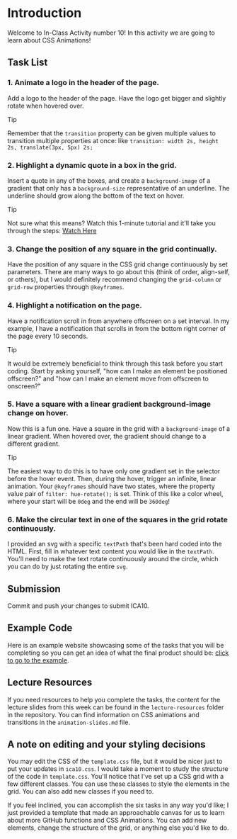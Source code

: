 # Introduction

Welcome to In-Class Activity number 10! In this activity we are going to learn about CSS Animations!

## Task List

### 1. Animate a logo in the header of the page.

Add a logo to the header of the page. Have the logo get bigger and slightly rotate when hovered over.

> [!TIP]
> Remember that the `transition` property can be given multiple values to transition multiple properties at once: like `transition: width 2s, height 2s, translate(3px, 5px) 2s;`

### 2. Highlight a dynamic quote in a box in the grid.

Insert a quote in any of the boxes, and create a `background-image` of a gradient that only has a `background-size` representative of an underline. The underline should grow along the bottom of the text on hover.

> [!TIP]
> Not sure what this means? Watch this 1-minute tutorial and it'll take you through the steps: [Watch Here](https://youtu.be/_1vEGYWaaQY?si=BkrLWJVMbVt1qlbD)

### 3. Change the position of any square in the grid continually.

Have the position of any square in the CSS grid change continuously by set parameters. There are many ways to go about this (think of order, align-self, or others), but I would definitely recommend changing the `grid-column` or `grid-row` properties through `@keyframes`.

### 4. Highlight a notification on the page.

Have a notification scroll in from anywhere offscreen on a set interval. In my example, I have a notification that scrolls in from the bottom right corner of the page every 10 seconds.

> [!TIP]
> It would be extremely beneficial to think through this task before you start coding. Start by asking yourself, "how can I make an element be positioned offscreen?" and "how can I make an element move from offscreen to onscreen?"

### 5. Have a square with a linear gradient background-image change on hover.

Now this is a fun one. Have a square in the grid with a `background-image` of a linear gradient. When hovered over, the gradient should change to a different gradient.

> [!TIP]
> The easiest way to do this is to have only one gradient set in the selector before the hover event. Then, during the hover, trigger an infinite, linear animation. Your `@keyframes` should have two states, where the property value pair of `filter: hue-rotate();` is set. Think of this like a color wheel, where your start will be `0deg` and the end will be `360deg`!

### 6. Make the circular text in one of the squares in the grid rotate continuously.

I provided an svg with a specific `textPath` that's been hard coded into the HTML. First, fill in whatever text content you would like in the `textPath`. You'll need to make the text rotate continuously around the circle, which you can do by just rotating the entire `svg`.

## Submission

Commit and push your changes to submit ICA10.

## Example Code

Here is an example website showcasing some of the tasks that you will be completing so you can get an idea of what the final product should be: [click to go to the example](https://ckearl.github.io/ica10-example/).

## Lecture Resources

If you need resources to help you complete the tasks, the content for the lecture slides from this week can be found in the `lecture-resources` folder in the repository. You can find information on CSS animations and transitions in the `animation-slides.md` file.

## A note on editing and your styling decisions

You may edit the CSS of the `template.css` file, but it would be nicer just to put your updates in `ica10.css`. I would take a moment to study the structure of the code in `template.css`. You'll notice that I've set up a CSS grid with a few different classes. You can use these classes to style the elements in the grid. You can also add new classes if you need to.

If you feel inclined, you can accomplish the six tasks in any way you'd like; I just provided a template that made an approachable canvas for us to learn about more GitHub functions and CSS Animations. You can add new elements, change the structure of the grid, or anything else you'd like to do.
